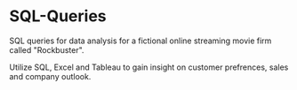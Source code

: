 # SQL-Queries
SQL queries for data analysis for a fictional online streaming movie firm called "Rockbuster".

Utilize SQL, Excel and Tableau to gain insight on customer prefrences, sales and company outlook. 
